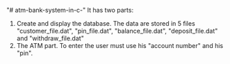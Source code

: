 "# atm-bank-system-in-c-" 
It has two parts:
1.  Create and display the database. The data are stored in 5 files "customer_file.dat", "pin_file.dat", "balance_file.dat", "deposit_file.dat" and "withdraw_file.dat"
2.  The ATM part. To enter the user must use his "account number" and his "pin".
